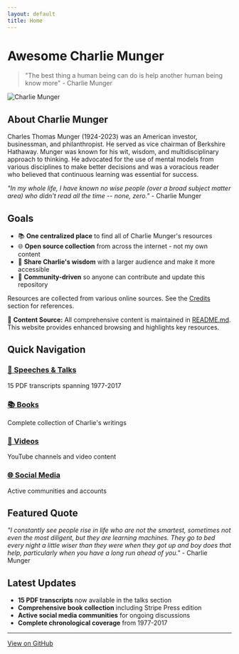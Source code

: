 ```yaml
---
layout: default
title: Home
---
```


# Awesome Charlie Munger

> "The best thing a human being can do is help another human being know more" - Charlie Munger

![Charlie Munger](https://github.com/user-attachments/assets/0a7dd5f9-3df0-429f-b8a0-78d03a094539)

## About Charlie Munger

Charles Thomas Munger (1924-2023) was an American investor, businessman, and philanthropist. He served as vice chairman of Berkshire Hathaway. Munger was known for his wit, wisdom, and multidisciplinary approach to thinking. He advocated for the use of mental models from various disciplines to make better decisions and was a voracious reader who believed that continuous learning was essential for success.

*"In my whole life, I have known no wise people (over a broad subject matter area) who didn't read all the time -- none, zero."* - Charlie Munger

## Goals

- 📚 **One centralized place** to find all of Charlie Munger's resources
- 🌐 **Open source collection** from across the internet - not my own content
- 🎯 **Share Charlie's wisdom** with a larger audience and make it more accessible
- 🤝 **Community-driven** so anyone can contribute and update this repository

Resources are collected from various online sources. See the [Credits](credits.html) section for references.

<div class="source-note">
📝 <strong>Content Source:</strong> All comprehensive content is maintained in <a href="https://github.com/remidinishanth/awesome-charlie-munger/blob/main/README.md">README.md</a>. This website provides enhanced browsing and highlights key resources.
</div>

## Quick Navigation

<div class="navigation-grid">
  <div class="nav-item">
    <h3><a href="talks.html">📄 Speeches & Talks</a></h3>
    <p>15 PDF transcripts spanning 1977-2017</p>
  </div>
  
  <div class="nav-item">
    <h3><a href="books.html">📚 Books</a></h3>
    <p>Complete collection of Charlie's writings</p>
  </div>
  
  <div class="nav-item">
    <h3><a href="videos.html">🎥 Videos</a></h3>
    <p>YouTube channels and video content</p>
  </div>
  
  <div class="nav-item">
    <h3><a href="social.html">🌐 Social Media</a></h3>
    <p>Active communities and accounts</p>
  </div>
</div>

## Featured Quote

*"I constantly see people rise in life who are not the smartest, sometimes not even the most diligent, but they are learning machines. They go to bed every night a little wiser than they were when they got up and boy does that help, particularly when you have a long run ahead of you."* - Charlie Munger

## Latest Updates

- **15 PDF transcripts** now available in the talks section
- **Comprehensive book collection** including Stripe Press edition
- **Active social media communities** for ongoing discussions
- **Complete chronological coverage** from 1977-2017

---

<p class="center">
  <a href="https://github.com/remidinishanth/awesome-charlie-munger" class="github-link">
    View on GitHub
  </a>
</p>
